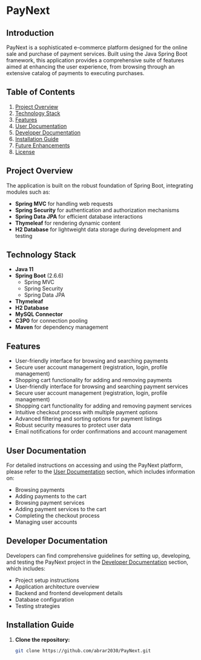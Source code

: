 # PayNext

## Introduction
PayNext is a sophisticated e-commerce platform designed for the online sale and purchase of payment services. Built using the Java Spring Boot framework, this application provides a comprehensive suite of features aimed at enhancing the user experience, from browsing through an extensive catalog of payments to executing purchases.

## Table of Contents

1. [Project Overview](#project-overview)
2. [Technology Stack](#technology-stack)
3. [Features](#features)
4. [User Documentation](#user-documentation)
5. [Developer Documentation](#developer-documentation)
6. [Installation Guide](#installation-guide)
7. [Future Enhancements](#future-enhancements)
8. [License](#license)

## Project Overview

The application is built on the robust foundation of Spring Boot, integrating modules such as:
- **Spring MVC** for handling web requests
- **Spring Security** for authentication and authorization mechanisms
- **Spring Data JPA** for efficient database interactions
- **Thymeleaf** for rendering dynamic content
- **H2 Database** for lightweight data storage during development and testing

## Technology Stack

- **Java 11**
- **Spring Boot** (2.6.6)
    - Spring MVC
    - Spring Security
    - Spring Data JPA
- **Thymeleaf**
- **H2 Database**
- **MySQL Connector**
- **C3P0** for connection pooling
- **Maven** for dependency management

## Features

- User-friendly interface for browsing and searching payments
- Secure user account management (registration, login, profile management)
- Shopping cart functionality for adding and removing payments
- User-friendly interface for browsing and searching payment services
- Secure user account management (registration, login, profile management)
- Shopping cart functionality for adding and removing payment services
- Intuitive checkout process with multiple payment options
- Advanced filtering and sorting options for payment listings
- Robust security measures to protect user data
- Email notifications for order confirmations and account management

## User Documentation

For detailed instructions on accessing and using the PayNext platform, please refer to the [User Documentation](#user-documentation) section, which includes information on:

- Browsing payments
- Adding payments to the cart
- Browsing payment services
- Adding payment services to the cart
- Completing the checkout process
- Managing user accounts

## Developer Documentation

Developers can find comprehensive guidelines for setting up, developing, and testing the PayNext project in the [Developer Documentation](#developer-documentation) section, which includes:

- Project setup instructions
- Application architecture overview
- Backend and frontend development details
- Database configuration
- Testing strategies

## Installation Guide

1. **Clone the repository:**

   ```bash
   git clone https://github.com/abrar2030/PayNext.git
